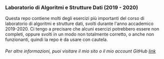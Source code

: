 ### Laboratorio di Algoritmi e Strutture Dati (2019 - 2020)

Questa repo contiene molti degli esercizi più importanti del corso di laboratorio di algoritmi e strutture dati, svolti durante l'anno accademico 2019-2020. Ci tengo a precisare che alcuni esercizi potrebbero essere non completi, oppure svolti in un modo non totalmente corretto, o anche non funzionanti, quindi la repo è da usare con cautela.

###### Per altre informazioni, puoi visitare il mio sito o il mio account GitHub [link](https://giuseppetm.github.io/delcampogiuseppe/ "Heading link")
